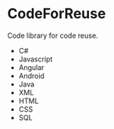 # CodeForReuse
<html>Code library for code reuse.
<div>
  <ul>
    <li>C#</li>
    <li>Javascript</li><li>Angular</li>
    
<li>Android</li>
<li>Java</li>
<li>XML</li>
<li>HTML</li>
<li>CSS</li>
    <li>SQL</li>
  </ul>
  </div>
  </html>

